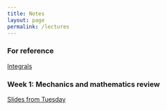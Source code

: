 ```yaml
---
title: Notes
layout: page
permalink: /lectures
---
```

### For reference ###
[Integrals](lectures/ToI)

### Week 1: Mechanics and mathematics review ### 
[Slides from Tuesday](lectures/firstday_308_2024.pdf)
